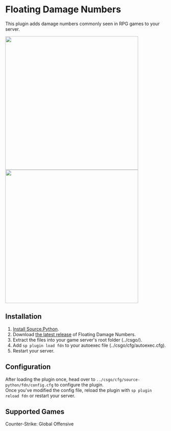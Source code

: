 # Floating Damage Numbers
This plugin adds damage numbers commonly seen in RPG games to your server.

[<img src="https://media.giphy.com/media/uTLVAlHMwSUCvzXLgw/giphy.gif" width="416px"/>](https://youtu.be/fkufbH8tjX0 "Normal Hits") [<img src="https://media.giphy.com/media/vxNww5CswTtHgqIrGX/giphy.gif" width="416px"/>](https://youtu.be/i8bNqMnmyXU "Headshot")

## Installation
1. [Install Source.Python](http://wiki.sourcepython.com/general/installation.html).
2. Download [the latest release](https://github.com/vinci6k/floating-damage-numbers/releases) of Floating Damage Numbers.
3. Extract the files into your game server's root folder (../csgo/).
4. Add `sp plugin load fdn` to your autoexec file (../csgo/cfg/autoexec.cfg).
5. Restart your server.

## Configuration
After loading the plugin once, head over to `../csgo/cfg/source-python/fdn/config.cfg` to configure the plugin.  
Once you've modified the config file, reload the plugin with `sp plugin reload fdn` or restart your server.


## Supported Games
Counter-Strike: Global Offensive
